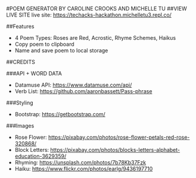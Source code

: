#POEM GENERATOR BY CAROLINE CROOKS AND MICHELLE TU
##VIEW LIVE SITE
live site: https://techacks-hackathon.michelletu3.repl.co/

##Features
- 4 Poem Types: Roses are Red, Acrostic, Rhyme Schemes, Haikus
- Copy poem to clipboard
- Name and save poem to local storage

##CREDITS

###API + WORD DATA
- Datamuse API: https://www.datamuse.com/api/
- Verb List: https://github.com/aaronbassett/Pass-phrase

###Styling
- Bootstrap: https://getbootstrap.com/

###Images
- Rose Flower: https://pixabay.com/photos/rose-flower-petals-red-rose-320868/
- Block Letters: https://pixabay.com/photos/blocks-letters-alphabet-education-3629359/
- Rhyming: https://unsplash.com/photos/7b78Kb37Fzk
- Haiku: 
https://www.flickr.com/photos/earlg/9436197710
